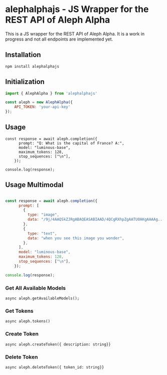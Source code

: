 # alephalphajs - JS Wrapper for the REST API of Aleph Alpha

This is a JS wrapper for the REST API of Aleph Alpha. It is a work in progress and not all endpoints are implemented yet.

## Installation

```
npm install alephalphajs
```

## Initialization

```javascript
import { AlephAlpha } from 'alephalphajs'

const aleph = new AlephAlpha({
	API_TOKEN: 'your-api-key'
});
```

## Usage 

```
const response = await aleph.completion({
      prompt: "Q: What is the capital of France? A:",
      model: "luminous-base",
      maximum_tokens: 128,
      stop_sequences: ["\n"],
    });

console.log(response);
```

## Usage Multimodal

```javascript

const response = await aleph.completion({
      prompt: [
        {
          type: "image",
          data: "/9j/4AAQSkZJRgABAQEASABIAAD/4QCgRXhpZgAATU0AKgAAAAg...", //base64 encoded image
        },
        {
          type: "text",
          data: "when you see this image you wonder",
        },
      ],
      model: "luminous-base",
      maximum_tokens: 128,
      stop_sequences: ["\n"],
    });

console.log(response);
```

### Get All Available Models

```
async aleph.getAvailableModels();
```

### Get Tokens

```
async aleph.tokens()
```

### Create Token
```
async aleph.createToken({ description: string}}
```

### Delete Token
```
async aleph.deleteToken({ token_id: string}}
```